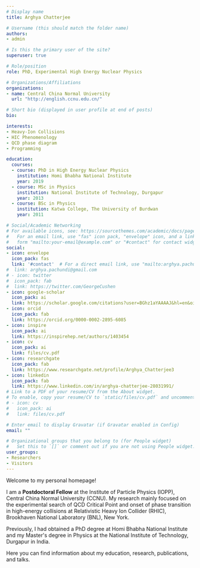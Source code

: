 ```yaml
---
# Display name
title: Arghya Chatterjee

# Username (this should match the folder name)
authors:
- admin

# Is this the primary user of the site?
superuser: true

# Role/position
role: PhD, Experimental High Energy Nuclear Physics

# Organizations/Affiliations
organizations:
- name: Central China Normal University
  url: "http://english.ccnu.edu.cn/"

# Short bio (displayed in user profile at end of posts)
bio: 

interests:
- Heavy-Ion Collisions
- HIC Phenomenology
- QCD phase diagram
- Programming

education:
  courses:
  - course: PhD in High Energy Nuclear Physics
    institution: Homi Bhabha National Institute 
    year: 2019
  - course: MSc in Physics
    institution: National Institute of Technology, Durgapur
    year: 2013
  - course: BSc in Physics
    institution: Katwa College, The University of Burdwan
    year: 2011

# Social/Academic Networking
# For available icons, see: https://sourcethemes.com/academic/docs/page-builder/#icons
#   For an email link, use "fas" icon pack, "envelope" icon, and a link in the
#   form "mailto:your-email@example.com" or "#contact" for contact widget.
social:
- icon: envelope
  icon_pack: fas
  link: '#contact'  # For a direct email link, use "mailto:arghya.pachundi@gmail.com".
#  link: arghya.pachundi@gmail.com
# - icon: twitter
#  icon_pack: fab
#  link: https://twitter.com/GeorgeCushen
- icon: google-scholar
  icon_pack: ai
  link: https://scholar.google.com/citations?user=BGhz1aYAAAAJ&hl=en&oi=ao
- icon: orcid
  icon_pack: fab
  link: https://orcid.org/0000-0002-2895-6085
- icon: inspire
  icon_pack: ai
  link: https://inspirehep.net/authors/1403454
- icon: cv
  icon_pack: ai
  link: files/cv.pdf
- icon: researchgate
  icon_pack: fab
  link: https://www.researchgate.net/profile/Arghya_Chatterjee3
- icon: linkedin
  icon_pack: fab
  link: https://www.linkedin.com/in/arghya-chatterjee-28031991/
# Link to a PDF of your resume/CV from the About widget.
# To enable, copy your resume/CV to `static/files/cv.pdf` and uncomment the lines below.
# - icon: cv
#   icon_pack: ai
#   link: files/cv.pdf

# Enter email to display Gravatar (if Gravatar enabled in Config)
email: ""

# Organizational groups that you belong to (for People widget)
#   Set this to `[]` or comment out if you are not using People widget.
user_groups:
- Researchers
- Visitors
---
```


Welcome to my personal homepage!

I am a **Postdoctoral Fellow** at the Institute of Particle Physics (IOPP), Central China Normal University (CCNU). My research mainly focused on the experimental search of QCD Critical Point and onset of phase transition in high-energy collisions at Relativistic Heavy Ion Collider (RHIC), Brookhaven National Laboratory (BNL), New York. 

Previously, I had obtained a PhD degree at Homi Bhabha National Institute and my Master's degree in Physics at the National Institute of Technology, Durgapur in India. 

Here you can find information about my education, research, publications, and talks. 
